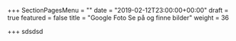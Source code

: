 +++
SectionPagesMenu = ""
date = "2019-02-12T23:00:00+00:00"
draft = true
featured = false
title = "Google Foto Se på og finne bilder"
weight = 36

+++
sdsdsd